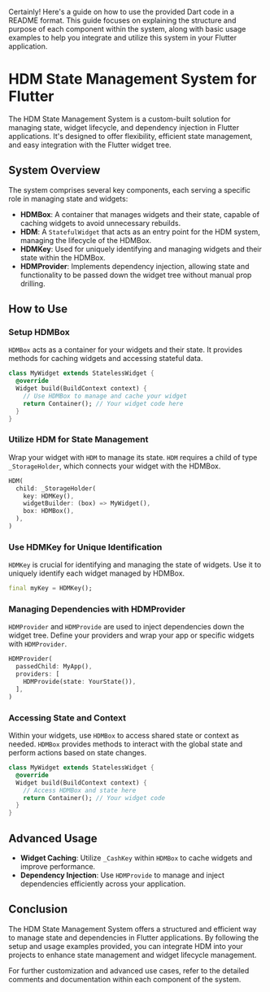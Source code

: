 Certainly! Here's a guide on how to use the provided Dart code in a README format. This guide focuses on explaining the structure and purpose of each component within the system, along with basic usage examples to help you integrate and utilize this system in your Flutter application.

# HDM State Management System for Flutter

The HDM State Management System is a custom-built solution for managing state, widget lifecycle, and dependency injection in Flutter applications. It's designed to offer flexibility, efficient state management, and easy integration with the Flutter widget tree.

## System Overview

The system comprises several key components, each serving a specific role in managing state and widgets:

- **HDMBox**: A container that manages widgets and their state, capable of caching widgets to avoid unnecessary rebuilds.
- **HDM**: A `StatefulWidget` that acts as an entry point for the HDM system, managing the lifecycle of the HDMBox.
- **HDMKey**: Used for uniquely identifying and managing widgets and their state within the HDMBox.
- **HDMProvider**: Implements dependency injection, allowing state and functionality to be passed down the widget tree without manual prop drilling.

## How to Use

### Setup HDMBox

`HDMBox` acts as a container for your widgets and their state. It provides methods for caching widgets and accessing stateful data.

```dart
class MyWidget extends StatelessWidget {
  @override
  Widget build(BuildContext context) {
    // Use HDMBox to manage and cache your widget
    return Container(); // Your widget code here
  }
}
```

### Utilize HDM for State Management

Wrap your widget with `HDM` to manage its state. `HDM` requires a child of type `_StorageHolder`, which connects your widget with the HDMBox.

```dart
HDM(
  child: _StorageHolder(
    key: HDMKey(),
    widgetBuilder: (box) => MyWidget(),
    box: HDMBox(),
  ),
)
```

### Use HDMKey for Unique Identification

`HDMKey` is crucial for identifying and managing the state of widgets. Use it to uniquely identify each widget managed by HDMBox.

```dart
final myKey = HDMKey();
```

### Managing Dependencies with HDMProvider

`HDMProvider` and `HDMProvide` are used to inject dependencies down the widget tree. Define your providers and wrap your app or specific widgets with `HDMProvider`.

```dart
HDMProvider(
  passedChild: MyApp(),
  providers: [
    HDMProvide(state: YourState()),
  ],
)
```

### Accessing State and Context

Within your widgets, use `HDMBox` to access shared state or context as needed. `HDMBox` provides methods to interact with the global state and perform actions based on state changes.

```dart
class MyWidget extends StatelessWidget {
  @override
  Widget build(BuildContext context) {
    // Access HDMBox and state here
    return Container(); // Your widget code
  }
}
```

## Advanced Usage

- **Widget Caching**: Utilize `_CashKey` within `HDMBox` to cache widgets and improve performance.
- **Dependency Injection**: Use `HDMProvide` to manage and inject dependencies efficiently across your application.

## Conclusion

The HDM State Management System offers a structured and efficient way to manage state and dependencies in Flutter applications. By following the setup and usage examples provided, you can integrate HDM into your projects to enhance state management and widget lifecycle management.

For further customization and advanced use cases, refer to the detailed comments and documentation within each component of the system.